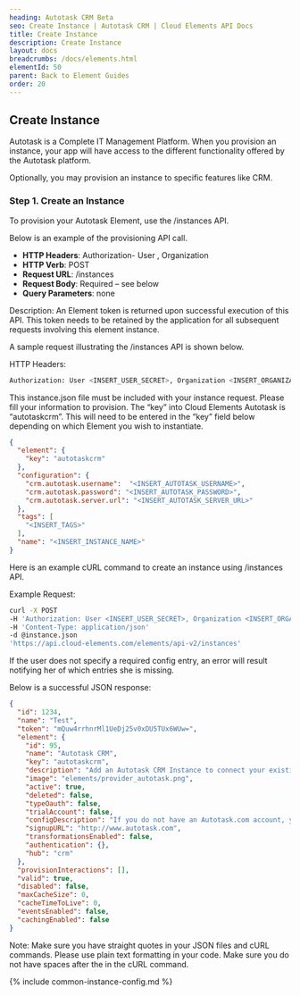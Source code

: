 ```yaml
---
heading: Autotask CRM Beta
seo: Create Instance | Autotask CRM | Cloud Elements API Docs
title: Create Instance
description: Create Instance
layout: docs
breadcrumbs: /docs/elements.html
elementId: 50
parent: Back to Element Guides
order: 20
---
```


## Create Instance

Autotask is a Complete IT Management Platform. When you provision an instance, your app will have access to the different functionality offered by the Autotask platform.

Optionally, you may provision an instance to specific features like CRM.

### Step 1. Create an Instance

To provision your Autotask Element, use the /instances API.

Below is an example of the provisioning API call.

* __HTTP Headers__: Authorization- User <user secret>, Organization <organization secret>
* __HTTP Verb__: POST
* __Request URL__: /instances
* __Request Body__: Required – see below
* __Query Parameters__: none

Description: An Element token is returned upon successful execution of this API. This token needs to be retained by the application for all subsequent requests involving this element instance.

A sample request illustrating the /instances API is shown below.

HTTP Headers:

```bash
Authorization: User <INSERT_USER_SECRET>, Organization <INSERT_ORGANIZATION_SECRET>

```
This instance.json file must be included with your instance request.  Please fill your information to provision.  The “key” into Cloud Elements Autotask is “autotaskcrm”.  This will need to be entered in the “key” field below depending on which Element you wish to instantiate.

```JSON
{
  "element": {
    "key": "autotaskcrm"
  },
  "configuration": {
    "crm.autotask.username":  "<INSERT_AUTOTASK_USERNAME>",
    "crm.autotask.password": "<INSERT_AUTOTASK_PASSWORD>",
    "crm.autotask.server.url": "<INSERT_AUTOTASK_SERVER_URL>"
  },
  "tags": [
    "<INSERT_TAGS>"
  ],
  "name": "<INSERT_INSTANCE_NAME>"
}
```

Here is an example cURL command to create an instance using /instances API.

Example Request:

```bash
curl -X POST
-H 'Authorization: User <INSERT_USER_SECRET>, Organization <INSERT_ORGANIZATION_SECRET>'
-H 'Content-Type: application/json'
-d @instance.json
'https://api.cloud-elements.com/elements/api-v2/instances'
```

If the user does not specify a required config entry, an error will result notifying her of which entries she is missing.

Below is a successful JSON response:

```JSON
{
  "id": 1234,
  "name": "Test",
  "token": "mQuw4rrhnrMl1UeDj25v0xDU5TUx6WUw=",
  "element": {
    "id": 95,
    "name": "Autotask CRM",
    "key": "autotaskcrm",
    "description": "Add an Autotask CRM Instance to connect your existing Autotask CRM account to the CRM Hub, allowing you to manage contacts, leads, accounts, opportunities etc. across multiple CRM Elements. You will need your Autotask CRM account information to add an instance.",
    "image": "elements/provider_autotask.png",
    "active": true,
    "deleted": false,
    "typeOauth": false,
    "trialAccount": false,
    "configDescription": "If you do not have an Autotask.com account, you can create one at Autotask CRM Signup",
    "signupURL": "http://www.autotask.com",
    "transformationsEnabled": false,
    "authentication": {},
    "hub": "crm"
  },
  "provisionInteractions": [],
  "valid": true,
  "disabled": false,
  "maxCacheSize": 0,
  "cacheTimeToLive": 0,
  "eventsEnabled": false,
  "cachingEnabled": false
}
```

Note:  Make sure you have straight quotes in your JSON files and cURL commands.  Please use plain text formatting in your code.  Make sure you do not have spaces after the in the cURL command.

{% include common-instance-config.md %}
